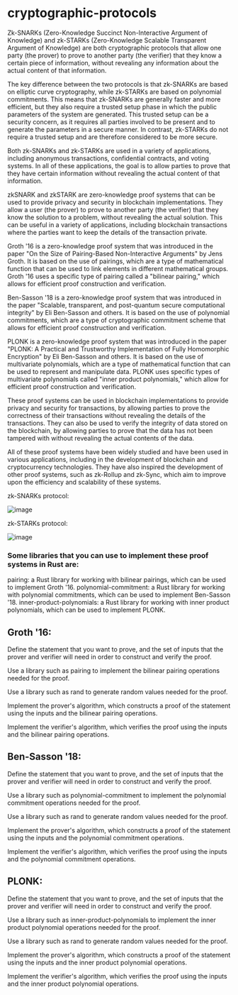 # cryptographic-protocols


Zk-SNARKs (Zero-Knowledge Succinct Non-Interactive Argument of Knowledge) and zk-STARKs (Zero-Knowledge Scalable Transparent Argument of Knowledge) are both cryptographic protocols that allow one party (the prover) to prove to another party (the verifier) that they know a certain piece of information, without revealing any information about the actual content of that information.

The key difference between the two protocols is that zk-SNARKs are based on elliptic curve cryptography, while zk-STARKs are based on polynomial commitments. This means that zk-SNARKs are generally faster and more efficient, but they also require a trusted setup phase in which the public parameters of the system are generated. This trusted setup can be a security concern, as it requires all parties involved to be present and to generate the parameters in a secure manner. In contrast, zk-STARKs do not require a trusted setup and are therefore considered to be more secure.

Both zk-SNARKs and zk-STARKs are used in a variety of applications, including anonymous transactions, confidential contracts, and voting systems. In all of these applications, the goal is to allow parties to prove that they have certain information without revealing the actual content of that information.

zkSNARK and zkSTARK are zero-knowledge proof systems that can be used to provide privacy and security in blockchain implementations. They allow a user (the prover) to prove to another party (the verifier) that they know the solution to a problem, without revealing the actual solution. This can be useful in a variety of applications, including blockchain transactions where the parties want to keep the details of the transaction private.

Groth '16 is a zero-knowledge proof system that was introduced in the paper "On the Size of Pairing-Based Non-Interactive Arguments" by Jens Groth. It is based on the use of pairings, which are a type of mathematical function that can be used to link elements in different mathematical groups. Groth '16 uses a specific type of pairing called a "bilinear pairing," which allows for efficient proof construction and verification.

Ben-Sasson '18 is a zero-knowledge proof system that was introduced in the paper "Scalable, transparent, and post-quantum secure computational integrity" by Eli Ben-Sasson and others. It is based on the use of polynomial commitments, which are a type of cryptographic commitment scheme that allows for efficient proof construction and verification.

PLONK is a zero-knowledge proof system that was introduced in the paper "PLONK: A Practical and Trustworthy Implementation of Fully Homomorphic Encryption" by Eli Ben-Sasson and others. It is based on the use of multivariate polynomials, which are a type of mathematical function that can be used to represent and manipulate data. PLONK uses specific types of multivariate polynomials called "inner product polynomials," which allow for efficient proof construction and verification.

These proof systems can be used in blockchain implementations to provide privacy and security for transactions, by allowing parties to prove the correctness of their transactions without revealing the details of the transactions. They can also be used to verify the integrity of data stored on the blockchain, by allowing parties to prove that the data has not been tampered with without revealing the actual contents of the data.

All of these proof systems have been widely studied and have been used in various applications, including in the development of blockchain and cryptocurrency technologies. They have also inspired the development of other proof systems, such as zk-Rollup and zk-Sync, which aim to improve upon the efficiency and scalability of these systems.


zk-SNARKs protocol:

![image](https://user-images.githubusercontent.com/117555665/208236100-45220589-e547-4888-b013-f1274047f5f1.png)


zk-STARKs protocol:

![image](https://user-images.githubusercontent.com/117555665/208236120-3b4d7597-49d4-4e04-affa-afbbf281c772.png)


### Some libraries that you can use to implement these proof systems in Rust are:

pairing: a Rust library for working with bilinear pairings, which can be used to implement Groth '16.
polynomial-commitment: a Rust library for working with polynomial commitments, which can be used to implement Ben-Sasson '18.
inner-product-polynomials: a Rust library for working with inner product polynomials, which can be used to implement PLONK.

## Groth '16:

Define the statement that you want to prove, and the set of inputs that the prover and verifier will need in order to construct and verify the proof.

Use a library such as pairing to implement the bilinear pairing operations needed for the proof.

Use a library such as rand to generate random values needed for the proof.

Implement the prover's algorithm, which constructs a proof of the statement using the inputs and the bilinear pairing operations.

Implement the verifier's algorithm, which verifies the proof using the inputs and the bilinear pairing operations.

## Ben-Sasson '18:

Define the statement that you want to prove, and the set of inputs that the prover and verifier will need in order to construct and verify the proof.

Use a library such as polynomial-commitment to implement the polynomial commitment operations needed for the proof.

Use a library such as rand to generate random values needed for the proof.

Implement the prover's algorithm, which constructs a proof of the statement using the inputs and the polynomial commitment operations.

Implement the verifier's algorithm, which verifies the proof using the inputs and the polynomial commitment operations.

## PLONK:

Define the statement that you want to prove, and the set of inputs that the prover and verifier will need in order to construct and verify the proof.

Use a library such as inner-product-polynomials to implement the inner product polynomial operations needed for the proof.

Use a library such as rand to generate random values needed for the proof.

Implement the prover's algorithm, which constructs a proof of the statement using the inputs and the inner product polynomial operations.

Implement the verifier's algorithm, which verifies the proof using the inputs and the inner product polynomial operations.


